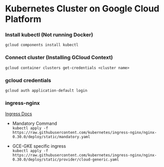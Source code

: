 # Kubernetes Cluster on Google Cloud Platform

### Install kubectl (Not running Docker)

`gcloud components install kubectl`

### Connect cluster (Installing GCloud Context)

`gcloud container clusters get-credentials <cluster name>`

### gcloud credentials

`gcloud auth application-default login`

### ingress-nginx

[Ingress Docs](kubernetes.github.io/ingress-nginx/deploy)

- Mandatory Command  
  `kubectl apply -f https://raw.githubusercontent.com/kubernetes/ingress-nginx/nginx-0.30.0/deploy/static/mandatory.yaml`

- GCE-GKE specific ingress  
  `kubectl apply -f https://raw.githubusercontent.com/kubernetes/ingress-nginx/nginx-0.30.0/deploy/static/provider/cloud-generic.yaml`

